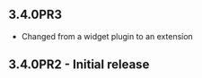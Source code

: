3.4.0PR3
--------

  * Changed from a widget plugin to an extension

3.4.0PR2 - Initial release
--------------------------